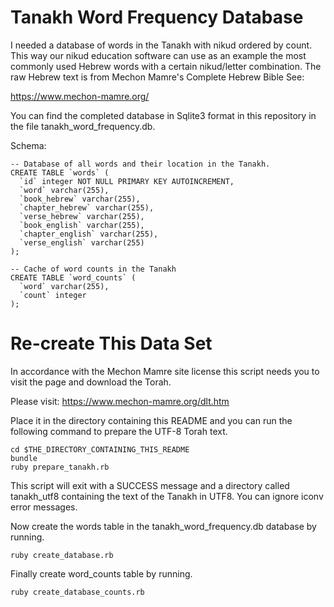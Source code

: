 # Tanakh Word Frequency Database

I needed a database of words in the Tanakh with nikud ordered by count.
This way our nikud education software can use as an example the most
commonly used Hebrew words with a certain nikud/letter combination.
The raw Hebrew text is from Mechon Mamre's Complete Hebrew Bible See:

https://www.mechon-mamre.org/

You can find the completed database in Sqlite3 format in this
repository in the file tanakh_word_frequency.db.

Schema:
```
-- Database of all words and their location in the Tanakh.
CREATE TABLE `words` (
  `id` integer NOT NULL PRIMARY KEY AUTOINCREMENT,
  `word` varchar(255),
  `book_hebrew` varchar(255),
  `chapter_hebrew` varchar(255),
  `verse_hebrew` varchar(255),
  `book_english` varchar(255),
  `chapter_english` varchar(255),
  `verse_english` varchar(255)
);

-- Cache of word counts in the Tanakh
CREATE TABLE `word_counts` (
  `word` varchar(255),
  `count` integer
);
```

# Re-create This Data Set

In accordance with the Mechon Mamre site license this script needs you
to visit the page and download the Torah.

Please visit:
https://www.mechon-mamre.org/dlt.htm

Place it in the directory containing this README and you can run the
following command to prepare the UTF-8 Torah text.

```
cd $THE_DIRECTORY_CONTAINING_THIS_README
bundle
ruby prepare_tanakh.rb
```

This script will exit with a SUCCESS message and a directory called
tanakh_utf8 containing the text of the Tanakh in UTF8. You can ignore
iconv error messages.

Now create the words table in the tanakh_word_frequency.db database
by running.

```
ruby create_database.rb
```

Finally create word_counts table by running.

```
ruby create_database_counts.rb
```
